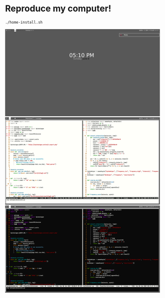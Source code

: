 # Reproduce my computer!

```bash
./home-install.sh
```

![](plainSquirrelMonkey.png)
![](wretchedGoldenRetriever.png)
![](acclaimedFrog.png)
